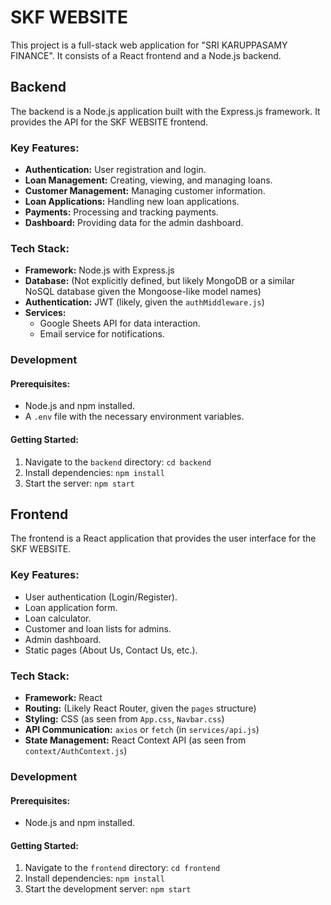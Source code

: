 # SKF WEBSITE

This project is a full-stack web application for "SRI KARUPPASAMY FINANCE". It consists of a React frontend and a Node.js backend.

## Backend

The backend is a Node.js application built with the Express.js framework. It provides the API for the SKF WEBSITE frontend.

### Key Features:

*   **Authentication:** User registration and login.
*   **Loan Management:** Creating, viewing, and managing loans.
*   **Customer Management:** Managing customer information.
*   **Loan Applications:** Handling new loan applications.
*   **Payments:** Processing and tracking payments.
*   **Dashboard:** Providing data for the admin dashboard.

### Tech Stack:

*   **Framework:** Node.js with Express.js
*   **Database:** (Not explicitly defined, but likely MongoDB or a similar NoSQL database given the Mongoose-like model names)
*   **Authentication:** JWT (likely, given the `authMiddleware.js`)
*   **Services:**
    *   Google Sheets API for data interaction.
    *   Email service for notifications.

### Development

#### Prerequisites:

*   Node.js and npm installed.
*   A `.env` file with the necessary environment variables.

#### Getting Started:

1.  Navigate to the `backend` directory: `cd backend`
2.  Install dependencies: `npm install`
3.  Start the server: `npm start`

## Frontend

The frontend is a React application that provides the user interface for the SKF WEBSITE.

### Key Features:

*   User authentication (Login/Register).
*   Loan application form.
*   Loan calculator.
*   Customer and loan lists for admins.
*   Admin dashboard.
*   Static pages (About Us, Contact Us, etc.).

### Tech Stack:

*   **Framework:** React
*   **Routing:** (Likely React Router, given the `pages` structure)
*   **Styling:** CSS (as seen from `App.css`, `Navbar.css`)
*   **API Communication:** `axios` or `fetch` (in `services/api.js`)
*   **State Management:** React Context API (as seen from `context/AuthContext.js`)

### Development

#### Prerequisites:

*   Node.js and npm installed.

#### Getting Started:

1.  Navigate to the `frontend` directory: `cd frontend`
2.  Install dependencies: `npm install`
3.  Start the development server: `npm start`
